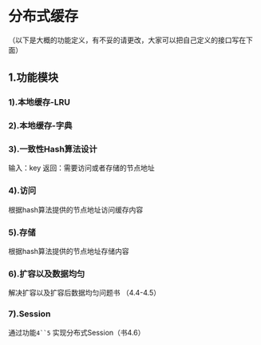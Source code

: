 # 分布式缓存
（以下是大概的功能定义，有不妥的请更改，大家可以把自己定义的接口写在下面）
## 1.功能模块
### 1).本地缓存-LRU
### 2).本地缓存-字典
### 3).一致性Hash算法设计
输入：key
返回：需要访问或者存储的节点地址
### 4).访问
根据hash算法提供的节点地址访问缓存内容
### 5).存储
根据hash算法提供的节点地址存储内容
### 6).扩容以及数据均匀
解决扩容以及扩容后数据均匀问题书 （4.4-4.5）
### 7).Session
通过功能`4``5` 实现分布式Session（书4.6）

